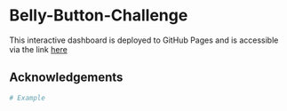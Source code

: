 # Belly-Button-Challenge
This interactive dashboard is deployed to GitHub Pages and is accessible via the link [here](https://olufemi-olarewaju.github.io/belly-button-challenge/)

## Acknowledgements
```bash
# Example